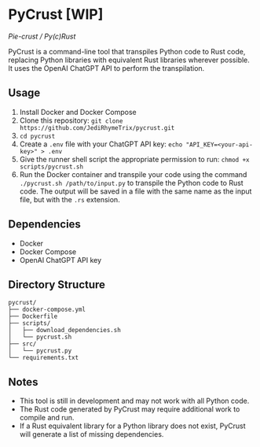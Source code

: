 # PyCrust [WIP]

_Pie-crust / Py(c)Rust_

PyCrust is a command-line tool that transpiles Python code to Rust code, replacing Python libraries with equivalent Rust libraries wherever possible. It uses the OpenAI ChatGPT API to perform the transpilation.

## Usage

1. Install Docker and Docker Compose
2. Clone this repository: `git clone https://github.com/JediRhymeTrix/pycrust.git`
3. `cd pycrust`
4. Create a `.env` file with your ChatGPT API key: `echo "API_KEY=<your-api-key>" > .env`
5. Give the runner shell script the appropriate permission to run: `chmod +x scripts/pycrust.sh`
6. Run the Docker container and transpile your code using the command `./pycrust.sh /path/to/input.py` to transpile the Python code to Rust code. The output will be saved in a file with the same name as the input file, but with the `.rs` extension.

## Dependencies

- Docker
- Docker Compose
- OpenAI ChatGPT API key

## Directory Structure

    pycrust/
    ├── docker-compose.yml
    ├── Dockerfile
    ├── scripts/
    │   ├── download_dependencies.sh
    │   └── pycrust.sh
    ├── src/
    │   └── pycrust.py
    └── requirements.txt

## Notes

- This tool is still in development and may not work with all Python code.
- The Rust code generated by PyCrust may require additional work to compile and run.
- If a Rust equivalent library for a Python library does not exist, PyCrust will generate a list of missing dependencies.
